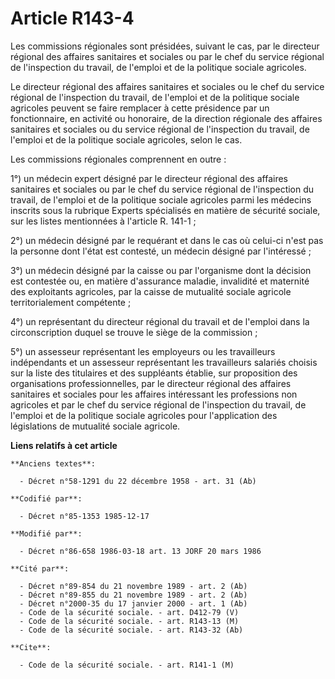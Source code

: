 # Article R143-4

Les commissions régionales sont présidées, suivant le cas, par le directeur régional des affaires sanitaires et sociales ou
par le chef du service régional de l'inspection du travail, de l'emploi et de la politique sociale agricoles. 

Le directeur régional des affaires sanitaires et sociales ou le chef du service régional de l'inspection du travail, de
l'emploi et de la politique sociale agricoles peuvent se faire remplacer à cette présidence par un fonctionnaire, en activité
ou honoraire, de la direction régionale des affaires sanitaires et sociales ou du service régional de l'inspection du
travail, de l'emploi et de la politique sociale agricoles, selon le cas. 

Les commissions régionales comprennent en outre   : 

1°) un médecin expert désigné par le directeur régional des affaires sanitaires et sociales ou par le chef du service
régional de l'inspection du travail, de l'emploi et de la politique sociale agricoles parmi les médecins inscrits sous la
rubrique Experts spécialisés en matière de sécurité sociale, sur les listes mentionnées à l'article R. 141-1 ; 

2°) un médecin désigné par le requérant et dans le cas où celui-ci n'est pas la personne dont l'état est contesté, un médecin
désigné par l'intéressé ; 

3°) un médecin désigné par la caisse ou par l'organisme dont la décision est contestée ou, en matière d'assurance maladie,
invalidité et maternité des exploitants agricoles, par la caisse de mutualité sociale agricole territorialement compétente ; 

4°) un représentant du directeur régional du travail et de l'emploi dans la circonscription duquel se trouve le siège de la
commission ; 

5°) un assesseur représentant les employeurs ou les travailleurs indépendants et un assesseur représentant les travailleurs
salariés choisis sur la liste des titulaires et des suppléants établie, sur proposition des organisations professionnelles,
par le directeur régional des affaires sanitaires et sociales pour les affaires intéressant les professions non agricoles et
par le chef du service régional de l'inspection du travail, de l'emploi et de la politique sociale agricoles pour
l'application des législations de mutualité sociale agricole.

**Liens relatifs à cet article**

	**Anciens textes**:

	  - Décret n°58-1291 du 22 décembre 1958 - art. 31 (Ab)

	**Codifié par**:

	  - Décret n°85-1353 1985-12-17

	**Modifié par**:

	  - Décret n°86-658 1986-03-18 art. 13 JORF 20 mars 1986

	**Cité par**:

	  - Décret n°89-854 du 21 novembre 1989 - art. 2 (Ab)
	  - Décret n°89-855 du 21 novembre 1989 - art. 2 (Ab)
	  - Décret n°2000-35 du 17 janvier 2000 - art. 1 (Ab)
	  - Code de la sécurité sociale. - art. D412-79 (V)
	  - Code de la sécurité sociale. - art. R143-13 (M)
	  - Code de la sécurité sociale. - art. R143-32 (Ab)

	**Cite**:

	  - Code de la sécurité sociale. - art. R141-1 (M)
